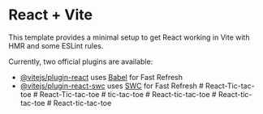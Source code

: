 # React + Vite

This template provides a minimal setup to get React working in Vite with HMR and some ESLint rules.

Currently, two official plugins are available:

- [@vitejs/plugin-react](https://github.com/vitejs/vite-plugin-react/blob/main/packages/plugin-react/README.md) uses [Babel](https://babeljs.io/) for Fast Refresh
- [@vitejs/plugin-react-swc](https://github.com/vitejs/vite-plugin-react-swc) uses [SWC](https://swc.rs/) for Fast Refresh
#   R e a c t - T i c - t a c - t o e  
 #   R e a c t - T i c - t a c - t o e  
 #   t i c - t a c - t o e  
 #   R e a c t - t i c - t a c - t o e  
 #   R e a c t - t i c - t a c - t o e  
 #   R e a c t - t i c - t a c - t o e  
 